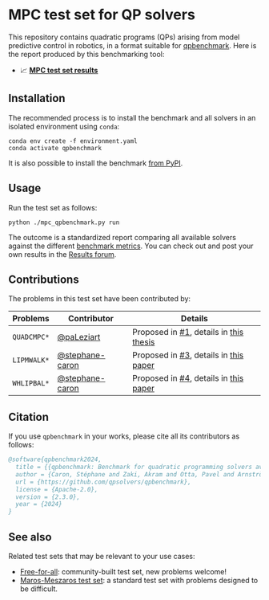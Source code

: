 # MPC test set for QP solvers

This repository contains quadratic programs (QPs) arising from model predictive control in robotics, in a format suitable for [qpbenchmark](https://github.com/qpsolvers/qpbenchmark). Here is the report produced by this benchmarking tool:

- 📈 <a href="results/mpc_qpbenchmark.md"><strong>MPC test set results</strong></a>

## Installation

The recommended process is to install the benchmark and all solvers in an isolated environment using ``conda``:

```console
conda env create -f environment.yaml
conda activate qpbenchmark
```

It is also possible to install the benchmark [from PyPI](https://github.com/qpsolvers/qpbenchmark#installation).

## Usage

Run the test set as follows:

```
python ./mpc_qpbenchmark.py run
```

The outcome is a standardized report comparing all available solvers against the different [benchmark metrics](https://github.com/qpsolvers/qpbenchmark#metrics). You can check out and post your own results in the [Results forum](https://github.com/qpsolvers/mpc_qpbenchmark/discussions/categories/results).

## Contributions

The problems in this test set have been contributed by:

| Problems | Contributor | Details |
|----------|-------------|---------|
| ``QUADCMPC*`` | [@paLeziart](https://github.com/paLeziart) | Proposed in [#1](https://github.com/qpsolvers/mpc_qpbenchmark/issues/1), details in [this thesis](https://laas.hal.science/tel-03936109/document) |
| ``LIPMWALK*`` | [@stephane-caron](https://github.com/stephane-caron) | Proposed in [#3](https://github.com/qpsolvers/mpc_qpbenchmark/issues/3), details in [this paper](https://hal.archives-ouvertes.fr/hal-01875387/document) |
| ``WHLIPBAL*`` | [@stephane-caron](https://github.com/stephane-caron) | Proposed in [#4](https://github.com/qpsolvers/mpc_qpbenchmark/issues/4), details in [this paper](https://inria.hal.science/hal-04198663/) |

## Citation

If you use `qpbenchmark` in your works, please cite all its contributors as follows:

```bibtex
@software{qpbenchmark2024,
  title = {{qpbenchmark: Benchmark for quadratic programming solvers available in Python}},
  author = {Caron, Stéphane and Zaki, Akram and Otta, Pavel and Arnström, Daniel and Carpentier, Justin and Yang, Fengyu and Leziart, Pierre-Alexandre},
  url = {https://github.com/qpsolvers/qpbenchmark},
  license = {Apache-2.0},
  version = {2.3.0},
  year = {2024}
}
```

## See also

Related test sets that may be relevant to your use cases:

- [Free-for-all](https://github.com/qpsolvers/free_for_all_qpbenchmark): community-built test set, new problems welcome!
- [Maros-Meszaros test set](https://github.com/qpsolvers/maros_meszaros_qpbenchmark/): a standard test set with problems designed to be difficult.
